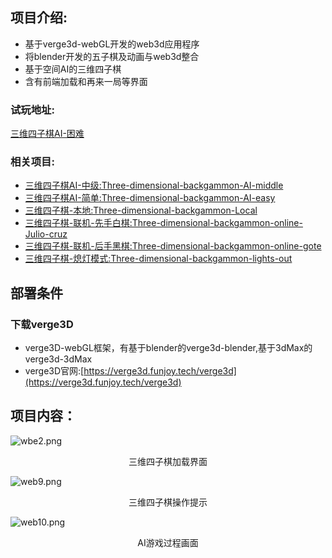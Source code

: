 ## 项目介绍:
- 基于verge3d-webGL开发的web3d应用程序
- 将blender开发的五子棋及动画与web3d整合
- 基于空间AI的三维四子棋
- 含有前端加载和再来一局等界面

### 试玩地址:
[三维四子棋AI-困难](https://f01-1309918226.file.myqcloud.com/42/2022/06/14/KarGoBang2/loading.html?x-cos-traffic-limit=819200)


### 相关项目:
- [三维四子棋AI-中级:Three-dimensional-backgammon-AI-middle](https://github.com/MrOwenovo/Three-dimensional-backgammon-AI-middle) <br>
- [三维四子棋AI-简单:Three-dimensional-backgammon-AI-easy](https://github.com/MrOwenovo/Three-dimensional-backgammon-AI-easy) <br>
- [三维四子棋-本地:Three-dimensional-backgammon-Local](https://github.com/MrOwenovo/Three-dimensional-backgammon-local) <br>
- [三维四子棋-联机-先手白棋:Three-dimensional-backgammon-online-Julio-cruz](https://github.com/MrOwenovo/Three-dimensional-backgammon-online-Julio-cruz) <br>
- [三维四子棋-联机-后手黑棋:Three-dimensional-backgammon-online-gote](https://github.com/MrOwenovo/Three-dimensional-backgammon-online-gote) <br>
- [三维四子棋-熄灯模式:Three-dimensional-backgammon-lights-out](https://github.com/MrOwenovo/Three-dimensional-backgammon-lights-out) <br>


## 部署条件
### 下载verge3D
- verge3D-webGL框架，有基于blender的verge3d-blender,基于3dMax的verge3d-3dMax
- verge3D官网:[https://verge3d.funjoy.tech/verge3d](https://verge3d.funjoy.tech/verge3d)

## 项目内容：
![wbe2.png](https://s2.loli.net/2022/07/01/bIhHDMVkUL2Z5Tw.png)
<p align="center">三维四子棋加载界面</p>

![web9.png](https://s2.loli.net/2022/07/01/8oAu592ghDTQMsx.png)
<p align="center">三维四子棋操作提示</p>

![web10.png](https://s2.loli.net/2022/07/01/UcNkqfzlKa5B4JV.png)
<p align="center">AI游戏过程画面</p>
